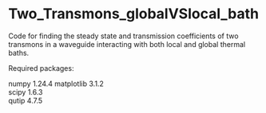 # Two_Transmons_globalVSlocal_bath
Code for finding the steady state and transmission coefficients of two transmons in a waveguide interacting with both local and global thermal baths.

Required packages: 

numpy                     1.24.4
matplotlib                3.1.2               
scipy                     1.6.3               
qutip                     4.7.5               
